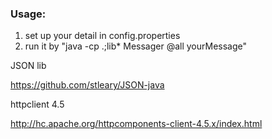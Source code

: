 
### Usage:
1. set up your detail in config.properties
2. run it by "java -cp .;lib\* Messager @all yourMessage"




JSON lib

https://github.com/stleary/JSON-java


httpclient 4.5

http://hc.apache.org/httpcomponents-client-4.5.x/index.html

